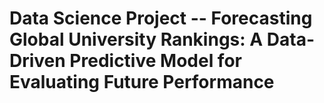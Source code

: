 # Data Science Project -- Forecasting Global University Rankings: A Data-Driven Predictive Model for Evaluating Future Performance
